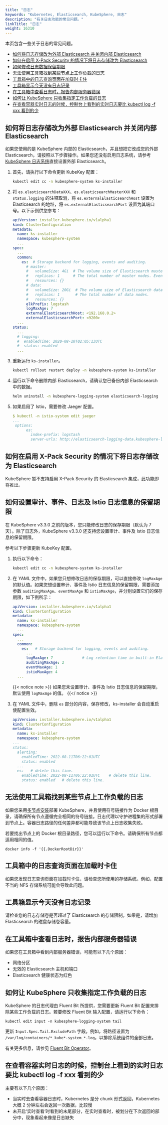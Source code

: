 ```yaml
---
title: "日志"
keywords: "Kubernetes, Elasticsearch, KubeSphere, 日志"
description: "有关日志功能的常见问题。"
linkTitle: "日志"
weight: 16310
---
```


本页包含一些关于日志的常见问题。

- [如何将日志存储改为外部 Elasticsearch 并关闭内部 Elasticsearch](../../observability/logging/#如何将日志存储改为外部-elasticsearch-并关闭内部-elasticsearch)
- [如何在启用 X-Pack Security 的情况下将日志存储改为 Elasticsearch](../../observability/logging/#如何在启用-x-pack-security-的情况下将日志存储改为-elasticsearch)
- [如何修改日志数据保留期限](../../observability/logging/#如何修改日志数据保留期限)
- [无法使用工具箱找到某些节点上工作负载的日志](../../observability/logging/#无法使用工具箱找到某些节点上工作负载的日志)
- [工具箱中的日志查询页面在加载时卡住](../../observability/logging/#工具箱中的日志查询页面在加载时卡住)
- [工具箱显示今天没有日志记录](../../observability/logging/#工具箱显示今天没有日志记录)
- [在工具箱中查看日志时，报告内部服务器错误](../../observability/logging/#在工具箱中查看日志时报告内部服务器错误)
- [如何让 KubeSphere 只收集指定工作负载的日志](../../observability/logging/#如何让-kubesphere-只收集指定工作负载的日志)
- [在查看容器实时日志的时候，控制台上看到的实时日志要比 kubectl log -f xxx 看到的少](../../observability/logging/#在查看容器实时日志的时候控制台上看到的实时日志要比-kubectl-log--f-xxx-看到的少)

## 如何将日志存储改为外部 Elasticsearch 并关闭内部 Elasticsearch

如果您使用的是 KubeSphere 内部的 Elasticsearch，并且想把它改成您的外部 Elasticsearch，请按照以下步骤操作。如果您还没有启用日志系统，请参考 [KubeSphere 日志系统](../../../pluggable-components/logging/)直接设置外部 Elasticsearch。

1. 首先，请执行以下命令更新 KubeKey 配置：

   ```bash
   kubectl edit cc -n kubesphere-system ks-installer
   ```

2. 将 `es.elasticsearchDataXXX`、`es.elasticsearchMasterXXX` 和 `status.logging` 的注释取消，将 `es.externalElasticsearchHost` 设置为 Elasticsearch 的地址，将 `es.externalElasticsearchPort` 设置为其端口号。以下示例供您参考：

   ```yaml
   apiVersion: installer.kubesphere.io/v1alpha1
   kind: ClusterConfiguration
   metadata:
     name: ks-installer
     namespace: kubesphere-system
     ...
   spec:
     ...
     common:
       es:  # Storage backend for logging, events and auditing.
         # master:
         #   volumeSize: 4Gi  # The volume size of Elasticsearch master nodes.
         #   replicas: 1      # The total number of master nodes. Even numbers are not allowed.
         #   resources: {}
         # data:
         #   volumeSize: 20Gi  # The volume size of Elasticsearch data nodes.
         #   replicas: 1       # The total number of data nodes.
         #   resources: {}
         elkPrefix: logstash
         logMaxAge: 7
         externalElasticsearchHost: <192.168.0.2>
         externalElasticsearchPort: <9200>
     ...
   status:
     ...
     # logging:
     #  enabledTime: 2020-08-10T02:05:13UTC
     #  status: enabled
     ...
   ```

3. 重新运行 `ks-installer`。

   ```bash
   kubectl rollout restart deploy -n kubesphere-system ks-installer
   ```

4. 运行以下命令删除内部 Elasticsearch，请确认您已备份内部 Elasticsearch 中的数据。

   ```bash
   helm uninstall -n kubesphere-logging-system elasticsearch-logging
   ```

5. 如果启用了 Istio，需要修改 Jaeger 配置。

   ```yaml
   $ kubectl -n istio-system edit jaeger 
   ...
    options:
         es:
           index-prefix: logstash
           server-urls: http://elasticsearch-logging-data.kubesphere-logging-system.svc:9200  # 修改为外部地址
   ```

## 如何在启用 X-Pack Security 的情况下将日志存储改为 Elasticsearch

KubeSphere 暂不支持启用 X-Pack Security 的 Elasticsearch 集成，此功能即将推出。

## 如何设置审计、事件、日志及 Istio 日志信息的保留期限

在 KubeSphere v3.3.0 之前的版本，您只能修改日志的保存期限（默认为 7 天）。除了日志外，KubeSphere v3.3.0 还支持您设置审计、事件及 Istio 日志信息的保留期限。

参考以下步骤更新 KubeKey 配置。

1. 执行以下命令：

   ```bash
   kubectl edit cc -n kubesphere-system ks-installer
   ```

2. 在 YAML 文件中，如果您只想修改日志的保存期限，可以直接修改 `logMaxAge` 的默认值。如果您想设置审计、事件及 Istio 日志信息的保留期限，需要添加参数 `auditingMaxAge`、`eventMaxAge` 和 `istioMaxAge`，并分别设置它们的保存期限，如下例所示：

   ```yaml
   apiVersion: installer.kubesphere.io/v1alpha1
   kind: ClusterConfiguration
   metadata:
     name: ks-installer
     namespace: kubesphere-system
     ...
   spec:
     ...
     common:
       es:   # Storage backend for logging, events and auditing.
         ...
         logMaxAge: 7             # Log retention time in built-in Elasticsearch. It is 7 days by default.
         auditingMaxAge: 2
         eventMaxAge: 1
         istioMaxAge: 4
     ...
   ```

   {{< notice note >}}
   如果您未设置审计、事件及 Istio 日志信息的保留期限，默认使用 `logMaxAge` 的值。
   {{</ notice >}}

3. 在 YAML 文件中，删除 `es` 部分的内容，保存修改，ks-installer 会自动重启使配置生效。

   ```yaml
   apiVersion: installer.kubesphere.io/v1alpha1
   kind: ClusterConfiguration
   metadata:
     name: ks-installer
     namespace: kubesphere-system
   ...
   status:
     alerting:
       enabledTime: 2022-08-11T06:22:01UTC
       status: enabled
     ...
     es:   # delete this line.
       enabledTime: 2022-08-11T06:22:01UTC    # delete this line.
       status: enabled   # delete this line.
   ```

## 无法使用工具箱找到某些节点上工作负载的日志

如果您采用[多节点安装](../../../installing-on-linux/introduction/multioverview)部署 KubeSphere，并且使用符号链接作为 Docker 根目录，请确保所有节点遵循完全相同的符号链接。日志代理以守护进程集的形式部署到节点上。容器日志路径的任何差异都可能导致该节点上日志收集失败。

若要找出节点上的 Docker 根目录路径，您可以运行以下命令。请确保所有节点都适用相同的值。

```shell
docker info -f '{{.DockerRootDir}}'
```

## 工具箱中的日志查询页面在加载时卡住

如果您发现日志查询页面在加载时卡住，请检查您所使用的存储系统。例如，配置不当的 NFS 存储系统可能会导致此问题。

## 工具箱显示今天没有日志记录

请检查您的日志存储卷是否超过了 Elasticsearch 的存储限制。如果是，请增加 Elasticsearch 的磁盘存储卷容量。

## 在工具箱中查看日志时，报告内部服务器错误

如果您在工具箱中看到内部服务器错误，可能有以下几个原因：

- 网络分区
- 无效的 Elasticsearch 主机和端口
- Elasticsearch 健康状态为红色

## 如何让 KubeSphere 只收集指定工作负载的日志

KubeSphere 的日志代理由 Fluent Bit 所提供，您需要更新 Fluent Bit 配置来排除某些工作负载的日志。若要修改 Fluent Bit 输入配置，请运行以下命令：

```shell
kubectl edit input -n kubesphere-logging-system tail
```

更新 `Input.Spec.Tail.ExcludePath` 字段。例如，将路径设置为 `/var/log/containers/*_kube*-system_*.log`，以排除系统组件的全部日志。

有关更多信息，请参见 [Fluent Bit Operator](https://github.com/kubesphere/fluentbit-operator)。

## 在查看容器实时日志的时候，控制台上看到的实时日志要比 kubectl log -f xxx 看到的少

主要有以下几个原因：

- 当实时去查看容器日志时，Kubernetes 是分 chunk 形式返回，Kubernetes 大概 2 分钟左右会返回一次数据，比较慢
- 未开启‘实时查看’时看到的末尾部分，在实时查看时，被划分在下次返回的部分中，现象看起来像是日志缺失
